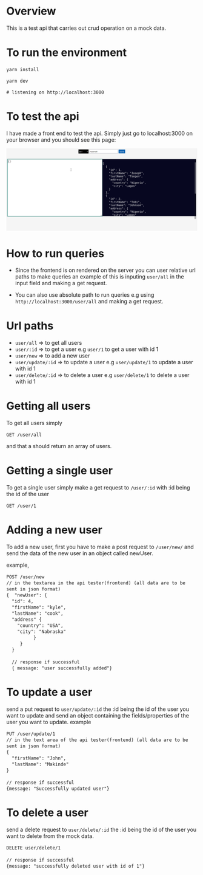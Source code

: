# Overview

This is a test api that carries out crud operation on a mock data.

# To run the environment

```
yarn install
```

```
yarn dev
```

```
# listening on http://localhost:3000
```

# To test the api

I have made a front end to test the api. Simply just go to localhost:3000 on your browser
and you should see this page:

<img src="./api_tester.png" alt="api_tester">

# How to run queries

- Since the frontend is on rendered on the server you can user relative url paths to make queries
  an example of this is inputing `user/all` in the input field and making a get request.

- You can also use absolute path to run queries e.g using `http://localhost:3000/user/all` and making a get request.

# Url paths

- `user/all` => to get all users
- `user/:id` => to get a user e.g `user/1` to get a user with id 1
- `user/new` => to add a new user
- `user/update/:id` => to update a user e.g `user/update/1` to update a user with id 1
- `user/delete/:id` => to delete a user e.g `user/delete/1` to delete a user with id 1

# Getting all users

To get all users simply

```
GET /user/all
```

and that a should return an array of users.

# Getting a single user

To get a single user simply make a get request to `/user/:id` with :id being the id of the user

```
GET /user/1
```

# Adding a new user

To add a new user, first you have to make a post request to `/user/new/` and send the
data of the new user in an object called newUser.

example,

```
POST /user/new
// in the textarea in the api tester(frontend) (all data are to be sent in json format)
{  "newUser": {
  "id": 4,
  "firstName": "kyle",
  "lastName": "cook",
  "address" {
    "country": "USA",
    "city": "Nabraska"
          }
     }
  }

  // response if successful
  { message: "user successfully added"}
```

# To update a user

send a put request to `user/update/:id` the :id being the id of the user you want to update
and send an object containing the fields/properties of the user you want to update.
example

```
PUT /user/update/1
// in the text area of the api tester(frontend) (all data are to be sent in json format)
{
  "firstName": "John",
  "lastName": "Makinde"
}

// response if successful
{message: "Successfully updated user"}

```

# To delete a user

send a delete request to `user/delete/:id` the :id being the id of the user you want to delete from the mock data.

```
DELETE user/delete/1

// response if successful
{message: "successfully deleted user with id of 1"}
```
